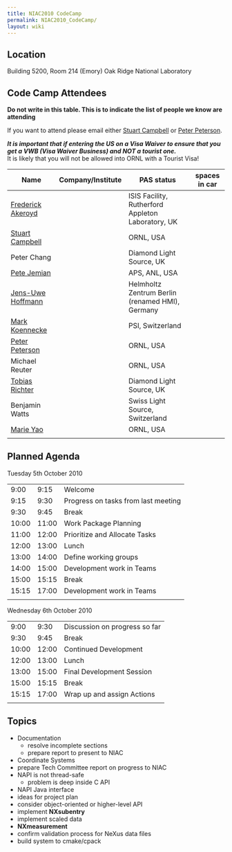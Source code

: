 ```yaml
---
title: NIAC2010 CodeCamp
permalink: NIAC2010_CodeCamp/
layout: wiki
---
```


Location
--------

Building 5200, Room 214 (Emory) Oak Ridge National Laboratory

Code Camp Attendees
-------------------

**Do not write in this table. This is to indicate the list of people we
know are attending**

If you want to attend please email either [Stuart
Campbell](User%3AStuart_Campbell "wikilink") or [Peter
Peterson](User%3APeter_Peterson "wikilink").

***It is important that if entering the US on a Visa Waiver to ensure
that you get a VWB (Visa Waiver Business) and NOT a tourist one.***  
It is likely that you will not be allowed into ORNL with a Tourist Visa!

| Name                                                      | Company/Institute                                   | PAS status          | spaces in car |
|-----------------------------------------------------------|-----------------------------------------------------|---------------------|---------------|
| [Frederick Akeroyd](User%3AFreddie_Akeroyd "wikilink")    | | ISIS Facility, Rutherford Appleton Laboratory, UK | | approved          |               |
| [Stuart Campbell](User%3AStuart_Campbell "wikilink")      | | ORNL, USA                                         | | approved          | 2             |
| Peter Chang                                               | | Diamond Light Source, UK                          | | approved          |               |
| [Pete Jemian](User%3APete_Jemian "wikilink")              | | APS, ANL, USA                                     | | approved          |               |
| [ Jens-Uwe Hoffmann](User%3AJens-Uwe_Hoffmann "wikilink") | | Helmholtz Zentrum Berlin (renamed HMI), Germany   | | approved          |               |
| [Mark Koennecke](User%3AMark_Koennecke "wikilink")        | | PSI, Switzerland                                  | | approved          |               |
| [Peter Peterson](User%3APeter_Peterson "wikilink")        | | ORNL, USA                                         | | approved          | 3             |
| Michael Reuter                                            | | ORNL, USA                                         | | approved          |               |
| [Tobias Richter](User%3ATobias_Richter "wikilink")        | | Diamond Light Source, UK                          | | approved          |               |
| Benjamin Watts                                            | | Swiss Light Source, Switzerland                   | | awaiting approval |               |
| [Marie Yao](User%3AMarie "wikilink")                      | | ORNL, USA                                         | | approved          |               |
||

Planned Agenda
--------------

Tuesday 5th October 2010

|       |       |                                     |
|-------|-------|-------------------------------------|
| 9:00  | 9:15  | Welcome                             |
| 9:15  | 9:30  | Progress on tasks from last meeting |
| 9:30  | 9:45  | Break                               |
| 10:00 | 11:00 | Work Package Planning               |
| 11:00 | 12:00 | Prioritize and Allocate Tasks       |
| 12:00 | 13:00 | Lunch                               |
| 13:00 | 14:00 | Define working groups               |
| 14:00 | 15:00 | Development work in Teams           |
| 15:00 | 15:15 | Break                               |
| 15:15 | 17:00 | Development work in Teams           |
||

Wednesday 6th October 2010

|       |       |                               |
|-------|-------|-------------------------------|
| 9:00  | 9:30  | Discussion on progress so far |
| 9:30  | 9:45  | Break                         |
| 10:00 | 12:00 | Continued Development         |
| 12:00 | 13:00 | Lunch                         |
| 13:00 | 15:00 | Final Development Session     |
| 15:00 | 15:15 | Break                         |
| 15:15 | 17:00 | Wrap up and assign Actions    |
||

Topics
------

-   Documentation
    -   resolve incomplete sections
    -   prepare report to present to NIAC
-   Coordinate Systems
-   prepare Tech Committee report on progress to NIAC
-   NAPI is not thread-safe
    -   problem is deep inside C API
-   NAPI Java interface
-   ideas for project plan
-   consider object-oriented or higher-level API
-   implement **NXsubentry**
-   implement scaled data
-   **NXmeasurement**
-   confirm validation process for NeXus data files
-   build system to cmake/cpack

